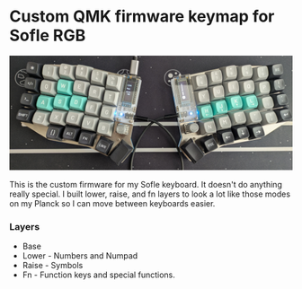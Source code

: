 # Custom QMK firmware keymap for Sofle RGB 

![Image of sofle RBG keyboard](https://github.com/pneisen/qmk_sofle_rgb/blob/main/sofle.jpg)

This is the custom firmware for my Sofle keyboard. It doesn't do anything really special. I built lower, raise, and fn layers
to look a lot like those modes on my Planck so I can move between keyboards easier. 

### Layers
* Base
* Lower - Numbers and Numpad
* Raise - Symbols
* Fn - Function keys and special functions.
